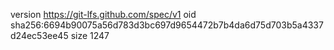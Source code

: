 version https://git-lfs.github.com/spec/v1
oid sha256:6694b90075a56d783d3bc697d9654472b7b4da6d75d703b5a4337d24ec53ee45
size 1247
